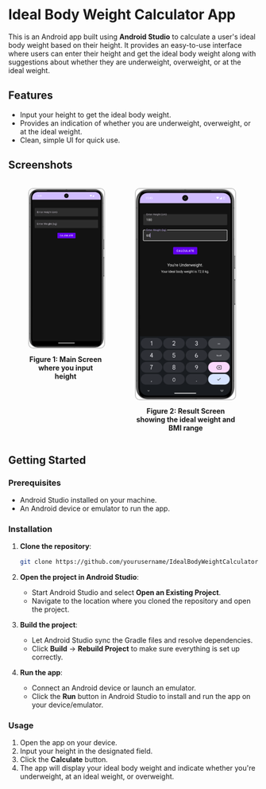# Ideal Body Weight Calculator App

This is an Android app built using **Android Studio** to calculate a user's ideal body weight based on their height. It provides an easy-to-use interface where users can enter their height and get the ideal body weight along with suggestions about whether they are underweight, overweight, or at the ideal weight.

## Features

- Input your height to get the ideal body weight.
- Provides an indication of whether you are underweight, overweight, or at the ideal weight.
- Clean, simple UI for quick use.

## Screenshots

<div style="display: flex; justify-content: space-around; margin-top: 20px;">
  <figure style="text-align: center; margin-right: 20px;">
    <img src="image/BodyWeight1.png" alt="App Home Screen" width="200" style="border: 2px solid #ccc; border-radius: 10px;"/>
    <figcaption style="margin-top: 10px;"><strong>Figure 1: Main Screen where you input height</strong></figcaption>
  </figure>
  <figure style="text-align: center;">
    <img src="image/BodyWeight2.png" alt="Result Screen" width="200" style="border: 2px solid #ccc; border-radius: 10px;"/>
    <figcaption style="margin-top: 10px;"><strong>Figure 2: Result Screen showing the ideal weight and BMI range</strong></figcaption>
  </figure>
</div>


## Getting Started

### Prerequisites

- Android Studio installed on your machine.
- An Android device or emulator to run the app.

### Installation

1. **Clone the repository**:

   ```bash
   git clone https://github.com/yourusername/IdealBodyWeightCalculator.git
   ```

2. **Open the project in Android Studio**:
   - Start Android Studio and select **Open an Existing Project**.
   - Navigate to the location where you cloned the repository and open the project.

3. **Build the project**:
   - Let Android Studio sync the Gradle files and resolve dependencies.
   - Click **Build** -> **Rebuild Project** to make sure everything is set up correctly.

4. **Run the app**:
   - Connect an Android device or launch an emulator.
   - Click the **Run** button in Android Studio to install and run the app on your device/emulator.

### Usage

1. Open the app on your device.
2. Input your height in the designated field.
3. Click the **Calculate** button.
4. The app will display your ideal body weight and indicate whether you're underweight, at an ideal weight, or overweight.
